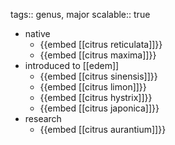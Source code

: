 tags:: genus, major
scalable:: true

- native
	- {{embed [[citrus reticulata]]}}
	- {{embed [[citrus maxima]]}}
- introduced to [[edem]]
	- {{embed [[citrus sinensis]]}}
	- {{embed [[citrus limon]]}}
	- {{embed [[citrus hystrix]]}}
	- {{embed [[citrus japonica]]}}
- research
	- {{embed [[citrus aurantium]]}}
